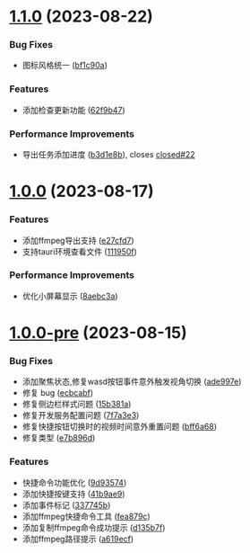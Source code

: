 # [1.1.0](https://github.com/Mario34/tesla-camera/compare/v1.0.0...v1.1.0) (2023-08-22)


### Bug Fixes

* 图标风格统一 ([bf1c90a](https://github.com/Mario34/tesla-camera/commit/bf1c90aaf43d18c751abc5e6154d06e7fadea042))


### Features

* 添加检查更新功能 ([62f9b47](https://github.com/Mario34/tesla-camera/commit/62f9b472fb0513893f9b9de0dec4cef582b03a96))


### Performance Improvements

* 导出任务添加进度 ([b3d1e8b](https://github.com/Mario34/tesla-camera/commit/b3d1e8b80ab7622aeee345b09ce87787f0d5a772)), closes [closed#22](https://github.com/closed/issues/22)



# [1.0.0](https://github.com/Mario34/tesla-camera/compare/v1.0.0-pre...v1.0.0) (2023-08-17)


### Features

* 添加ffmpeg导出支持 ([e27cfd7](https://github.com/Mario34/tesla-camera/commit/e27cfd7db4153bdd1e585fd8af5b7280f8c09eed))
* 支持tauri环境查看文件 ([111950f](https://github.com/Mario34/tesla-camera/commit/111950f119558c2f540faa6246b7519fec1a265e))


### Performance Improvements

* 优化小屏幕显示 ([8aebc3a](https://github.com/Mario34/tesla-camera/commit/8aebc3ae9b25bb308c1b1cdbd16e56bf09c498c9))



# [1.0.0-pre](https://github.com/Mario34/tesla-camera/compare/15b381ade92e04c26b155a23343a38b9126013dd...v1.0.0-pre) (2023-08-15)


### Bug Fixes

* 添加聚焦状态,修复wasd按钮事件意外触发视角切换 ([ade997e](https://github.com/Mario34/tesla-camera/commit/ade997eb7746aa8fe7d6ff061b607c89b8daad8f))
* 修复 bug ([ecbcabf](https://github.com/Mario34/tesla-camera/commit/ecbcabfcd6efe2ac7e494976c3ef76f6e1d57879))
* 修复侧边栏样式问题 ([15b381a](https://github.com/Mario34/tesla-camera/commit/15b381ade92e04c26b155a23343a38b9126013dd))
* 修复开发服务配置问题 ([7f7a3e3](https://github.com/Mario34/tesla-camera/commit/7f7a3e3e7bc166e4217b336e294b1e89a69d051a))
* 修复快捷按钮切换时的视频时间意外重置问题 ([bff6a68](https://github.com/Mario34/tesla-camera/commit/bff6a68eb922b595254f4190252465580371c7c1))
* 修复类型 ([e7b896d](https://github.com/Mario34/tesla-camera/commit/e7b896d5ee559dd08330b4d52a3c08c7a4276274))


### Features

* 快捷命令功能优化 ([9d93574](https://github.com/Mario34/tesla-camera/commit/9d93574d85d8424d3b865017163d726680ec46e7))
* 添加快捷按键支持 ([41b9ae9](https://github.com/Mario34/tesla-camera/commit/41b9ae933940d8a220ec571877f74c88ed6ae9f9))
* 添加事件标记 ([337745b](https://github.com/Mario34/tesla-camera/commit/337745b2c36e82de1a9accfa8ef700ca07bd255b))
* 添加ffmpeg快捷命令工具 ([fea879c](https://github.com/Mario34/tesla-camera/commit/fea879c286f1d0e32dbf4033692b5544a0f8b9f9))
* 添加复制ffmpeg命令成功提示 ([d135b7f](https://github.com/Mario34/tesla-camera/commit/d135b7f637d38b9902e1127e5908fb1f55804318))
* 添加ffmpeg路径提示 ([a619ecf](https://github.com/Mario34/tesla-camera/commit/a619ecfd0661e6c0c209d05223d4b86f23e52401))



